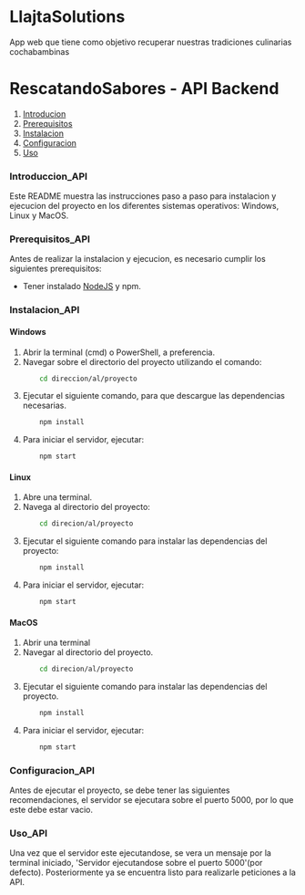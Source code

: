 # LlajtaSolutions
App web que tiene como objetivo recuperar nuestras tradiciones culinarias cochabambinas


# RescatandoSabores - API Backend
1. [Introducion](#Introduccion_API)
2. [Prerequisitos](#Prerequisitos_API)
3. [Instalacion](#Instalacion_API)
4. [Configuracion](#Configuracion_API)
5. [Uso](#Uso_Backend)

### Introduccion_API
Este README muestra las instrucciones paso a paso para instalacion y ejecucion del proyecto en los diferentes sistemas operativos: Windows, Linux y MacOS. 

### Prerequisitos_API
Antes de realizar la instalacion y ejecucion, es necesario cumplir los siguientes prerequisitos: 
- Tener instalado [NodeJS](https://nodejs.org/en) y npm.

### Instalacion_API
#### Windows 
1. Abrir la terminal (cmd) o PowerShell, a preferencia. 
2. Navegar sobre el directorio del proyecto utilizando el comando: 
    ```bash
        cd direccion/al/proyecto
    ```
3. Ejecutar el siguiente comando, para que descargue las dependencias necesarias. 
    ```bash
        npm install 
    ```
4. Para iniciar el servidor, ejecutar:  
    ```bash 
        npm start
    ```

#### Linux
1. Abre una terminal. 
2. Navega al directorio del proyecto: 
    ```bash 
        cd direcion/al/proyecto
    ```
3. Ejecutar el siguiente comando para instalar las dependencias del proyecto: 
    ```bash 
        npm install 
    ```
4. Para iniciar el servidor, ejecutar: 
    ```bash 
        npm start
    ```
#### MacOS
1. Abrir una terminal 
2. Navegar al directorio del proyecto. 
    ```bash 
        cd direcion/al/proyecto
    ```
3. Ejecutar el siguiente comando para instalar las dependencias del proyecto. 
    ```bash 
        npm install 
    ```
4. Para iniciar el servidor, ejecutar: 
    ```bash 
        npm start
    ```
### Configuracion_API
Antes de ejecutar el proyecto, se debe tener las siguientes recomendaciones, el servidor se ejecutara sobre el puerto 5000, por lo que este debe estar vacio. 
### Uso_API
Una vez que el servidor este ejecutandose, se vera un mensaje por la terminal iniciado, 'Servidor ejecutandose sobre el puerto 5000'(por defecto). Posteriormente ya se encuentra listo para realizarle peticiones a la API. 